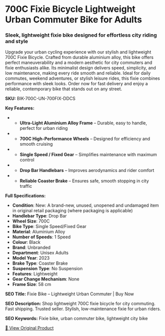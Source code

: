 # 700C Fixie Bicycle Lightweight Urban Commuter Bike for Adults

### Sleek, lightweight fixie bike designed for effortless city riding and style

Upgrade your urban cycling experience with our stylish and lightweight 700C Fixie Bicycle. Crafted from durable aluminium alloy, this bike offers perfect maneuverability and a modern aesthetic for city commuters and fixie enthusiasts alike. Its minimalist design delivers speed, simplicity, and low maintenance, making every ride smooth and reliable. Ideal for daily commutes, weekend adventures, or stylish leisure rides, this fixie combines performance with sleek looks. Order now for fast delivery and enjoy a reliable, contemporary bike that stands out on any street.

**SKU:** BIK-700C-UN-700FIX-DDCS

**Key Features:**
- - **Ultra-Light Aluminium Alloy Frame** – Durable, easy to handle, perfect for urban riding
- - **700C High-Performance Wheels** – Designed for efficiency and smooth cruising
- - **Single Speed / Fixed Gear** – Simplifies maintenance with maximum control
- - **Drop Bar Handlebars** – Improves aerodynamics and rider comfort
- - **Reliable Coaster Brake** – Ensures safe, smooth stopping in city traffic

**Full Specifications:**
- **Condition**: New: A brand-new, unused, unopened and undamaged item in original retail packaging (where packaging is applicable)
- **Handlebar Type**: Drop Bar
- **Wheel Size**: 700C
- **Bike Type**: Single Speed/Fixed Gear
- **Material**: Aluminium Alloy
- **Number of Speeds**: 1 Speed
- **Colour**: Black
- **Brand**: Unbranded
- **Department**: Unisex Adults
- **Model Year**: 2023
- **Brake Type**: Coaster Brake
- **Suspension Type**: No Suspension
- **Features**: Lightweight
- **Gear Change Mechanism**: None
- **Frame Size**: 58 cm

**SEO Title:** Fixie Bike – Lightweight Urban Commuter | Buy Now

**SEO Description:** Shop lightweight 700C fixie bicycle for city commuting. Fast shipping. Trusted seller. Stylish, low-maintenance fixie for urban riders.

**SEO Keywords:** Fixie bike, urban commuter bike, lightweight city bike

[🔗 View Original Product](https://www.ebay.co.uk/itm/235899489171)
